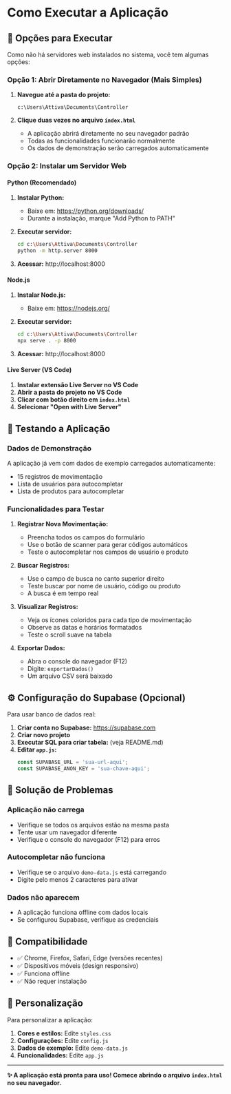 # Como Executar a Aplicação

## 🚀 Opções para Executar

Como não há servidores web instalados no sistema, você tem algumas opções:

### Opção 1: Abrir Diretamente no Navegador (Mais Simples)

1. **Navegue até a pasta do projeto:**
   ```
   c:\Users\Attiva\Documents\Controller
   ```

2. **Clique duas vezes no arquivo `index.html`**
   - A aplicação abrirá diretamente no seu navegador padrão
   - Todas as funcionalidades funcionarão normalmente
   - Os dados de demonstração serão carregados automaticamente

### Opção 2: Instalar um Servidor Web

#### Python (Recomendado)
1. **Instalar Python:**
   - Baixe em: https://python.org/downloads/
   - Durante a instalação, marque "Add Python to PATH"

2. **Executar servidor:**
   ```bash
   cd c:\Users\Attiva\Documents\Controller
   python -m http.server 8000
   ```

3. **Acessar:** http://localhost:8000

#### Node.js
1. **Instalar Node.js:**
   - Baixe em: https://nodejs.org/

2. **Executar servidor:**
   ```bash
   cd c:\Users\Attiva\Documents\Controller
   npx serve . -p 8000
   ```

3. **Acessar:** http://localhost:8000

#### Live Server (VS Code)
1. **Instalar extensão Live Server no VS Code**
2. **Abrir a pasta do projeto no VS Code**
3. **Clicar com botão direito em `index.html`**
4. **Selecionar "Open with Live Server"**

## 🎯 Testando a Aplicação

### Dados de Demonstração
A aplicação já vem com dados de exemplo carregados automaticamente:
- 15 registros de movimentação
- Lista de usuários para autocompletar
- Lista de produtos para autocompletar

### Funcionalidades para Testar

1. **Registrar Nova Movimentação:**
   - Preencha todos os campos do formulário
   - Use o botão de scanner para gerar códigos automáticos
   - Teste o autocompletar nos campos de usuário e produto

2. **Buscar Registros:**
   - Use o campo de busca no canto superior direito
   - Teste buscar por nome de usuário, código ou produto
   - A busca é em tempo real

3. **Visualizar Registros:**
   - Veja os ícones coloridos para cada tipo de movimentação
   - Observe as datas e horários formatados
   - Teste o scroll suave na tabela

4. **Exportar Dados:**
   - Abra o console do navegador (F12)
   - Digite: `exportarDados()`
   - Um arquivo CSV será baixado

## ⚙️ Configuração do Supabase (Opcional)

Para usar banco de dados real:

1. **Criar conta no Supabase:** https://supabase.com
2. **Criar novo projeto**
3. **Executar SQL para criar tabela:** (veja README.md)
4. **Editar `app.js`:**
   ```javascript
   const SUPABASE_URL = 'sua-url-aqui';
   const SUPABASE_ANON_KEY = 'sua-chave-aqui';
   ```

## 🔧 Solução de Problemas

### Aplicação não carrega
- Verifique se todos os arquivos estão na mesma pasta
- Tente usar um navegador diferente
- Verifique o console do navegador (F12) para erros

### Autocompletar não funciona
- Verifique se o arquivo `demo-data.js` está carregando
- Digite pelo menos 2 caracteres para ativar

### Dados não aparecem
- A aplicação funciona offline com dados locais
- Se configurou Supabase, verifique as credenciais

## 📱 Compatibilidade

- ✅ Chrome, Firefox, Safari, Edge (versões recentes)
- ✅ Dispositivos móveis (design responsivo)
- ✅ Funciona offline
- ✅ Não requer instalação

## 🎨 Personalização

Para personalizar a aplicação:

1. **Cores e estilos:** Edite `styles.css`
2. **Configurações:** Edite `config.js`
3. **Dados de exemplo:** Edite `demo-data.js`
4. **Funcionalidades:** Edite `app.js`

---

**✨ A aplicação está pronta para uso! Comece abrindo o arquivo `index.html` no seu navegador.**